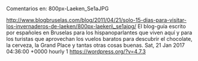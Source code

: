 Comentarios en: 800px-Laeken\_Se1aJPG

http://www.blogbruselas.com/blog/2011/04/21/solo-15-dias-para-visitar-los-invernaderos-de-laeken/800px-laeken\_se1ajpg/
El blog-guía escrito por españoles en Bruselas para los hispanoparlantes
que viven aquí y para los turistas que aprovechan los vuelos baratos
para descubrir el chocolate, la cerveza, la Grand Place y tantas otras
cosas buenas. Sat, 21 Jan 2017 04:36:00 +0000 hourly 1
https://wordpress.org/?v=4.7.3
